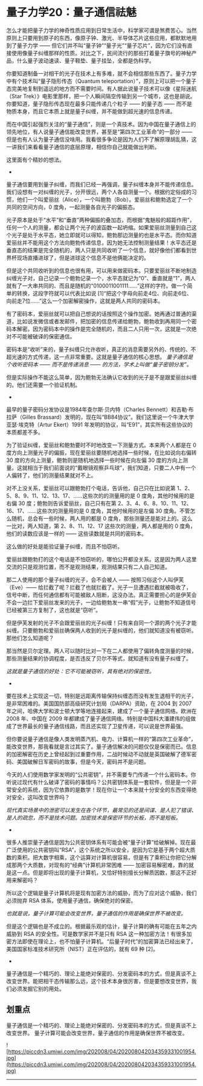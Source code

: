 # 量子力学20：量子通信祛魅

怎么才能把量子力学的神奇性质应用到日常生活中，科学家可谓是煞费苦心。当然原则上只要用到原子的东西，像原子钟、激光、半导体芯片这些应用，都默默地用到了量子力学 —— 但它们并不叫“量子钟”“量子光”“量子芯片”，因为它们没有直接使用像量子纠缠那样的性质。对比之下，民间流行的那些打着量子旗号的神秘产品，什么量子波动速读、量子鞋垫、量子挂坠，全都是伪科学。

你要知道制备一对相干的光子在技术上有多难，就不会相信那些东西了。量子力学中有个技术叫“量子隐形传态（Quantum teleportation）”，原则上可以把一个量子态完美地复制到遥远的地方而不需要时间。有人据此说量子技术可以像《星际迷航（Star Trek）》电影里那样，把一个人瞬间隔空传输到另一个城市，这也是胡说。你要知道，量子隐形传态现在最多只能传递几个粒子 —— 的量子态 —— 而不是物质本身，而且它本质上就是量子纠缠，并不能做到超光速的信息传递。

而在中国引起强烈关注的“量子通信”，则是一个真技术。因为中国在量子通信上的领先地位，有人说量子通信能改变世界，甚至是“第四次工业革命”的一部分 —— 但是也有人认为量子通信没啥用。我看很多争论是因为人们不了解原理胡乱猜，这一讲我们来看看量子通信的底层原理，相信你自己就能做出判断。

这里面有个精妙的想法。

*

量子通信要用到量子纠缠，而我们已经一再强调，量子纠缠本身并不能传递信息。我们设想有一对纠缠的光子，分开很远，两个人各自测量一个。根据约定俗成的习惯，他们一个叫爱丽丝（Alice），一个叫鲍勃（Bob）。爱丽丝和鲍勃选定了一个共同的空间方向，0 度角，一起测量各自光子的偏振态。

光子原本是处于“水平”和“垂直”两种偏振的叠加态，而根据“鬼魅般的超距作用”，任何一个人的测量，都会让两个光子的波函数一起坍缩。如果爱丽丝测量到自己这个光子是处于水平态，她立即就可以得知，鲍勃那边测量的也是水平态。而你知道爱丽丝并不能用这个方法向鲍勃传递信息，因为她无法控制测量结果！水平态还是垂直态的结果是完全随机的，两人只是共同收听了一个信息，就好像他们都看到世界杯现场直播进球了，但是进球这个信息不是他俩能决定的。

但是这个共同收听到的信息也很有用，可以用来做密码本。只要爱丽丝不断地制造纠缠光子对，自己记录一个鲍勃记录一个，水平态就记为“0”、垂直就是“1”，两人就有了一大串共同的、而且是随机的“0100011001111……”这样的字符。做一个简单的转换，这段字符就可以代表比如说 [1]“把这个字母向前走4位、向前走6位、向前走7位……”这么一个加密解密操作，这就是两人共同的密码本。

有了密码本，爱丽丝就可以把自己想说的话按照这个操作加密。她再通过普通的渠道，比如说发微信或者发邮件，把加密的信息传递给鲍勃，鲍勃收到再用同一个密码本解密。因为密码本中的操作是完全随机的，而且二人只用一次，这就是一次绝对不可能被破译的保密通信。

密码本是“收听”来的，量子纠缠只允许收听，真正的消息需要另外的、传统的、不超光速的方式传递，这一点非常重要。这就是量子通信的核心思想。 *量子通信是个收听密码本 —— 而不是传递消息 —— 的方法，学术上叫做“量子密钥分发”。*

但是实际操作不能这么简单，因为鲍勃无法确认它收到的光子是不是跟爱丽丝纠缠的。他们还需要一个验证机制。

*

最早的量子密码分发协议是1984年查尔斯·贝内特（Charles Bennett）和吉勒·布拉萨（Gilles Brassard）发明的，现在叫“BB84协议”。我们这里说一个牛津大学亚瑟·埃克特（Artur Ekert）1991 年发明的协议，叫“E91”，其实所有这些协议的本质都差不多。

为了验证纠缠，爱丽丝和鲍勃要时不时地改变一下测量方式。本来两个人都是在 0 度方向上测量光子的偏振，现在爱丽丝要随机地选择一些时候，在比如说向右偏转 30 度的方向上测量，鲍勃则是随机地选择一些时候在向左偏 30 度的方向上测量。这就相当于我们前面说的“戴眼镜观察乒乓球”，我们知道，只要二人中有一个人偏转了，他们的测量结果就对不上。

对不上没关系，爱丽丝可以跟鲍勃打个电话，告诉他，自己只在比如说第 1、2、5、8、9、11、12、13、17、……这些次的的测量用的是 0 度角，其他时候用的是右偏 30 度；鲍勃则告诉爱丽丝，自己只有在第 2、3、4、6、8、10、11、12、16、17、……这些次的测量用的是 0 度角，其他时候用的是左偏 30 度角。不管怎么随机，总会有一些时候，两人用的都是 0 度角，那些测量还是能对上的。这么一比对，两人知道，第 2、8、11、12、17 这些次的测量，两人都是用的 0 度角，他们的读数应该是一样的 —— 这些读数就是共同的密码本。

这么做的好处是能验证量子纠缠，而且不怕窃听。

爱丽丝跟鲍勃打的这个电话是不怕窃听的，哪怕公开都没关系。这是因为两人这里交流的只是观测位置，而不是观测结果，观测结果只有二人自己知道。

那二人使用的那个量子纠缠的光子，会不会被人 —— 按照习俗这个人叫伊芙（Eve）—— 给拦截了呢？拦截了也就拦截了。光子一旦遭遇拦截就被吸收了，信号中断，而任何通信都有可能被敌人阻断，这没办法。真正需要担心的是伊芙会不会一边拦下爱丽丝发来的光子，一边给鲍勃发一串“假”光子，让鲍勃不知道信号已经被第三方复制了，这也就是“窃听”。

但是伊芙发射的光子不会跟爱丽丝的光子纠缠！只有来自同一个源的两个光子才能纠缠。只要鲍勃和爱丽丝确保两人收到的光子是纠缠的，他们就知道没有被窃听。那他们怎么知道呢？

那当然是贝尔定理。两人可以随时比对一下在二人都使用了偏转角度测量的时候，那些测量结果的协调程度，是否违反了贝尔不等式，就知道有没有量子纠缠了。

 *这就是量子通信的好处：它不可能被窃听，具有绝对的保密性。*

*

要在技术上实现这一切，特别是远距离传输保持纠缠态而没有发生退相干的光子，是非常困难的。美国国防部高级研究计划局（DARPA）资助，在 2004 到 2007 年之间，哈佛大学和波士顿大学等地连接起来，建成了一个量子通信网络。欧洲在 2008 年、中国在 2009 年都建成了量子通信网络。特别是中国科大潘建伟的组做成了世界最长的量子通信线路，而且还实现了卫星传递，可以说是世界最强。

但你要说量子通信是像人类发明蒸汽机、电力、计算机一样的“第四次工业革命”，能改变世界，那我看就是言过其实了。量子通信解决的问题仅仅是保密而已。信息的加密解密在历史上曾经起到过重要作用，二战时候动不动就是英国破解了德军密码、美国破解日军密码的故事，但是今天，密码并不是问题。

今天的人们使用数学家发明的“公共密钥”，并不需要专门传递一个什么密码本。你听说过现代有什么破译了密码的事情吗？公共密钥体系是一套软件，但是是一个非常安全的系统，因为它依靠的是数学！现在你让一个本来就十分安全的东西变得绝对安全，这叫改变世界吗？

 *现代真实场景中的泄密可以发生在各个环节，最常见的还是间谍、是人犯了错误、是人的疏忽，而不是技术问题。加密技术是保密环节的长板，而不是短板。*

*

很多人推崇量子通信是因为公共密钥体系有可能会被“量子计算”给破解掉。现在最广泛使用的公共密钥叫“RSA”，这个系统之所以安全，是因为它是基于两个超大质数的乘积。把大数字相乘，这个运算对计算机很容易，但是有了乘积让你把它分解成那两个大质数，对现有的“经典”计算机非常困难 —— 加密容易解密难，靠的就是这一点。但是即将出现的量子计算机，又恰好特别擅长分解质因数，那这不正好用来解密吗？

所以这个逻辑是量子计算机将是现有加密方法的威胁，而为了应对这个威胁，我们必须抛弃 RSA 体系，使用量子通信，确保绝对的保密。

 *也就是说，量子计算可能会改变世界，量子通信的作用是确保世界不被改变。*

但是这个逻辑也是不成立的。根据最乐观的估计，量子计算的确有可能在五年之内威胁到 RSA 的安全性。可是数学家并不是只有 RSA 这一种加密方法！有很多加密方法即使在理论上，也不怕量子计算机。“后量子时代”的加密算法已经出来了，美国国家标准技术研究所（NIST）正在评估的，就有 69 种 [2]。

*

量子通信是一个精巧的、理论上能绝对保密的、分发密码本的方式，但是真谈不上改变世界。能把相干态传输那么远，这个技术本身很厉害，但是要想改变世界，我们必须发掘它别的用处。

## 划重点

量子通信是一个精巧的、理论上能绝对保密的、分发密码本的方式，但是真谈不上改变世界。
量子计算可能会改变世界，量子通信的作用是确保世界不被改变。

![https://piccdn3.umiwi.com/img/202008/04/202008042034359331001954.jpg](https://piccdn3.umiwi.com/img/202008/04/202008042034359331001954.jpg)

---
